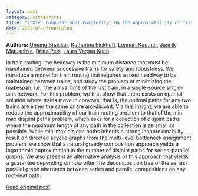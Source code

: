 ```yaml
---
layout: post
category: cstheoryrss
title: "arXiv: Computational Complexity: On the Approximability of Train Routing and the Min-Max Disjoint Paths"
date: 2025-07-07T00:00:00
---
```


**Authors:** [Umang Bhaskar](https://dblp.uni-trier.de/search?q=Umang+Bhaskar), [Katharina Eickhoff](https://dblp.uni-trier.de/search?q=Katharina+Eickhoff), [Lennart Kauther](https://dblp.uni-trier.de/search?q=Lennart+Kauther), [Jannik Matuschke](https://dblp.uni-trier.de/search?q=Jannik+Matuschke), [Britta Peis](https://dblp.uni-trier.de/search?q=Britta+Peis), [Laura Vargas Koch](https://dblp.uni-trier.de/search?q=Laura+Vargas+Koch)

In train routing, the headway is the minimum distance that must be maintained
between successive trains for safety and robustness. We introduce a model for
train routing that requires a fixed headway to be maintained between trains,
and study the problem of minimizing the makespan, i.e., the arrival time of the
last train, in a single-source single-sink network. For this problem, we first
show that there exists an optimal solution where trains move in convoys, that
is, the optimal paths for any two trains are either the same or are
arc-disjoint. Via this insight, we are able to reduce the approximability of
our train routing problem to that of the min-max disjoint paths problem, which
asks for a collection of disjoint paths where the maximum length of any path in
the collection is as small as possible. While min-max disjoint paths inherits a
strong inapproximability result on directed acyclic graphs from the multi-level
bottleneck assignment problem, we show that a natural greedy composition
approach yields a logarithmic approximation in the number of disjoint paths for
series-parallel graphs. We also present an alternative analysis of this
approach that yields a guarantee depending on how often the decomposition tree
of the series-parallel graph alternates between series and parallel
compositions on any root-leaf path.

[Read original post](http://arxiv.org/abs/2507.03687v1)
